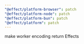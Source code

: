 ```yaml
---
"@effect/platform-browser": patch
"@effect/platform-node": patch
"@effect/platform-bun": patch
"@effect/platform": patch
---
```


make worker encoding return Effects
